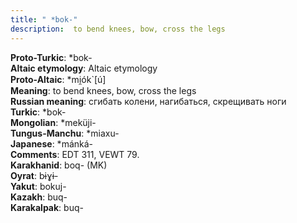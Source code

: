 ```yaml
---
title: " *bok-"
description:  to bend knees, bow, cross the legs
---
```


<strong>Proto-Turkic</strong>:  *bok-<br>
<strong>Altaic etymology</strong>:  Altaic etymology<br>
<strong> Proto-Altaic</strong>:  *mi̯ók`[ú]<br>
<strong>Meaning</strong>:  to bend knees, bow, cross the legs<br>
<strong>Russian meaning</strong>:  сгибать колени, нагибаться, скрещивать ноги<br>
<strong>Turkic</strong>:  *bok-<br>
<strong>Mongolian</strong>:  *meküji-<br>
<strong>Tungus-Manchu</strong>:  *miaxu-<br>
<strong>Japanese</strong>:  *mánká-<br>
<strong>Comments</strong>:  EDT 311, VEWT 79.<br>
<strong>Karakhanid</strong>:  boq- (MK)<br>
<strong>Oyrat</strong>:  bɨɣɨ-<br>
<strong>Yakut</strong>:  bokuj-<br>
<strong>Kazakh</strong>:  buq-<br>
<strong>Karakalpak</strong>:  buq-<br>


